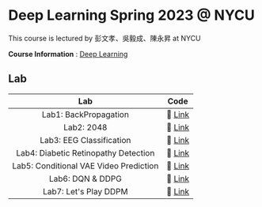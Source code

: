 # Deep Learning Spring 2023 @ NYCU

This course is lectured by 彭文孝、吳毅成、陳永昇 at NYCU

**Course Information** : [Deep Learning](https://timetable.nycu.edu.tw/?r=main/crsoutline&Acy=112&Sem=2&CrsNo=535507&lang=zh-tw)

## Lab

|                  Lab                   |          Code          |
| :------------------------------------: | :--------------------: |
|         Lab1: BackPropagation          | :link: [Link](./Lab1/) |
|               Lab2: 2048               | :link: [Link](./Lab2)  |
|        Lab3: EEG Classification        | :link: [Link](./Lab3)  |
|  Lab4: Diabetic Retinopathy Detection  | :link: [Link](./Lab4)  |
| Lab5: Conditional VAE Video Prediction | :link: [Link](./Lab5)  |
|            Lab6: DQN & DDPG            | :link: [Link](./Lab6)  |
|         Lab7: Let's Play DDPM          | :link: [Link](./Lab7)  |
